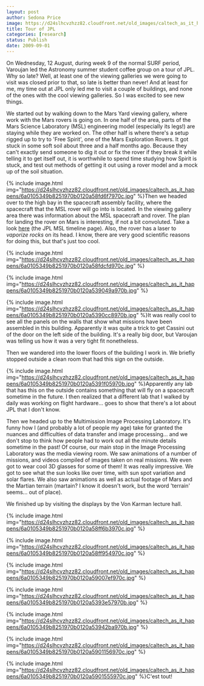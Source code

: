```yaml
---
layout: post
author: Sedona Price
image: https://d24slhcvzhzz82.cloudfront.net/old_images/caltech_as_it_happens/6a0105349b8251970b0120a538fe60970b.jpg
title: Tour of JPL
categories: [research]
status: Publish
date: 2009-09-01
---
```



On Wednesday, 12 August, during week 9 of the normal SURF period, Varoujan led the Astronomy summer student coffee group on a tour of JPL. Why so late? Well, at least one of the viewing galleries we were going to visit was closed prior to that, so late is better than never! And at least for me, my time out at JPL only led me to visit a couple of buildings, and none of the ones with the cool viewing galleries. So I was excited to see new things.

We started out by walking down to the Mars Yard viewing gallery, where work with the Mars rovers is going on. In one half of the area, parts of the Mars Science Laboratory (MSL) engineering model (especially its legs!) are staying while they are worked on. The other half is where there's a setup rigged up to try to 'Free Spirit', one of the Mars Exploration Rovers. It got stuck in some soft soil about three and a half months ago. Because they can't exactly send someone to dig it out or fix the rover if they break it while telling it to get itself out, it is worthwhile to spend time studying how Spirit is stuck, and test out methods of getting it out using a rover model and a mock up of the soil situation.


{% include image.html img="https://d24slhcvzhzz82.cloudfront.net/old_images/caltech_as_it_happens/6a0105349b8251970b0120a58fd6f7970c.jpg" %}Then we headed over to the high bay in the spacecraft assembly facility, where the spacecraft that the MSL rover will go into is located. In the viewing gallery area there was information about the MSL spacecraft and rover. The plan for landing the rover on Mars is interesting, if not a bit convoluted. Take a look <a href="https://marsprogram.jpl.nasa.gov/msl/mission/timeline/index.html" target="_blank">here</a> (the JPL MSL timeline page). Also, the rover has a laser to *vaporize rocks* on its head. I know, there are very good scientific reasons for doing this, but that's just too cool.


{% include image.html img="https://d24slhcvzhzz82.cloudfront.net/old_images/caltech_as_it_happens/6a0105349b8251970b0120a58fdcfd970c.jpg" %}

{% include image.html img="https://d24slhcvzhzz82.cloudfront.net/old_images/caltech_as_it_happens/6a0105349b8251970b0120a539049a970b.jpg" %}

{% include image.html img="https://d24slhcvzhzz82.cloudfront.net/old_images/caltech_as_it_happens/6a0105349b8251970b0120a5390cc8970b.jpg" %}It was really cool to see all the panels on the walls that show what missions have been assembled in this building. Apparently it was quite a trick to get Cassini out of the door on the left side of the building. It's a really big door, but Varoujan was telling us how it was a very tight fit nonetheless.

Then we wandered into the lower floors of the building I work in. We briefly stopped outside a clean room that had this sign on the outside.


{% include image.html img="https://d24slhcvzhzz82.cloudfront.net/old_images/caltech_as_it_happens/6a0105349b8251970b0120a5391f05970b.jpg" %}Apparently any lab that has this on the outside contains something that will fly on a spacecraft sometime in the future. I then realized that a different lab that I walked by daily was working on flight hardware... goes to show that there's a lot about JPL that I don't know.

Then we headed up to the Multimission Image Processing Laboratory. It's funny how I (and probably a lot of people my age) take for granted the nuances and difficulties of data transfer and image processing... and we don't stop to think how people had to work out all the minute details sometime in the past!
Of course, our main stop in the Image Processing Laboratory was the media viewing room. We saw animations of a number of missions, and videos compiled of images taken on real missions. We even got to wear cool 3D glasses for some of them! It was really impressive. We got to see what the sun looks like over time, with sun spot variation and solar flares. We also saw animations as well as actual footage of Mars and the Martian terrain (martain? I know it doesn't work, but the word 'terrain' seems... out of place).

We finished up by visiting the displays by the Von Karman lecture hall.


{% include image.html img="https://d24slhcvzhzz82.cloudfront.net/old_images/caltech_as_it_happens/6a0105349b8251970b0120a58ff6b3970c.jpg" %}

{% include image.html img="https://d24slhcvzhzz82.cloudfront.net/old_images/caltech_as_it_happens/6a0105349b8251970b0120a58ff954970c.jpg" %}

{% include image.html img="https://d24slhcvzhzz82.cloudfront.net/old_images/caltech_as_it_happens/6a0105349b8251970b0120a59007ef970c.jpg" %}

{% include image.html img="https://d24slhcvzhzz82.cloudfront.net/old_images/caltech_as_it_happens/6a0105349b8251970b0120a5393e57970b.jpg" %}

{% include image.html img="https://d24slhcvzhzz82.cloudfront.net/old_images/caltech_as_it_happens/6a0105349b8251970b0120a53942ba970b.jpg" %}

{% include image.html img="https://d24slhcvzhzz82.cloudfront.net/old_images/caltech_as_it_happens/6a0105349b8251970b0120a5901156970c.jpg" %}

{% include image.html img="https://d24slhcvzhzz82.cloudfront.net/old_images/caltech_as_it_happens/6a0105349b8251970b0120a5901555970c.jpg" %}C'est tout!

